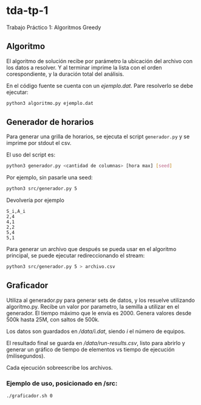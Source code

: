 # tda-tp-1
Trabajo Práctico 1: Algoritmos Greedy

## Algoritmo
El algoritmo de solución recibe por parámetro la ubicación del archivo con los datos a resolver.
Y al terminar imprime la lista con el orden corespondiente, y la duración total del análisis.

En el código fuente se cuenta con un *ejemplo.dat*. Pare resolverlo se debe ejecutar:
```bash
python3 algoritmo.py ejemplo.dat
```


## Generador de horarios

Para generar una grilla de horarios, se ejecuta el script `generador.py` y se imprime por stdout el csv.

El uso del script es:
```bash
python3 generador.py <cantidad de columnas> [hora max] [seed]
```

Por ejemplo, sin pasarle una seed:

```bash
python3 src/generador.py 5
```

Devolvería por ejemplo

```
S_i,A_i
2,4
4,1
2,2
5,4
5,1
```

Para generar un archivo que después se pueda usar en el algoritmo principal, se puede ejecutar redireccionando el stream:

```bash
python3 src/generador.py 5 > archivo.csv
```

## Graficador
Utiliza al generador.py para generar sets de datos, y los resuelve utilizando algoritmo.py.
Recibe un valor por parametro, la semilla a utilizar en el generador. El tiempo máximo que le envía es 2000.
Genera valores desde 500k hasta 25M, con saltos de 500k.

Los datos son guardados en */data/i.dat*, siendo *i* el número de equipos.

El resultado final se guarda en */data/run-results.csv*, listo para abrirlo y generar un gráfico de tiempo de elementos vs tiempo de ejecución (milisegundos).


Cada ejecución sobreescribe los archivos.

### Ejemplo de uso, posicionado en /src:
```bash
./graficador.sh 0
```